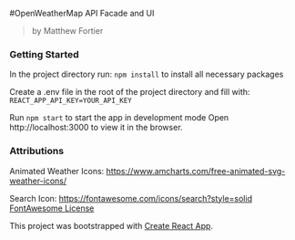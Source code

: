 #OpenWeatherMap API Facade and UI
> by Matthew Fortier

### Getting Started
In the project directory run:
`npm install` to install all necessary packages

Create a .env file in the root of the project directory and fill with:
`REACT_APP_API_KEY=YOUR_API_KEY`

Run `npm start` to start the app in development mode
Open http://localhost:3000 to view it in the browser.

### Attributions
Animated Weather Icons: https://www.amcharts.com/free-animated-svg-weather-icons/

Search Icon: https://fontawesome.com/icons/search?style=solid
[FontAwesome License](https://fontawesome.com/license)

This project was bootstrapped with [Create React App](https://github.com/facebook/create-react-app).









